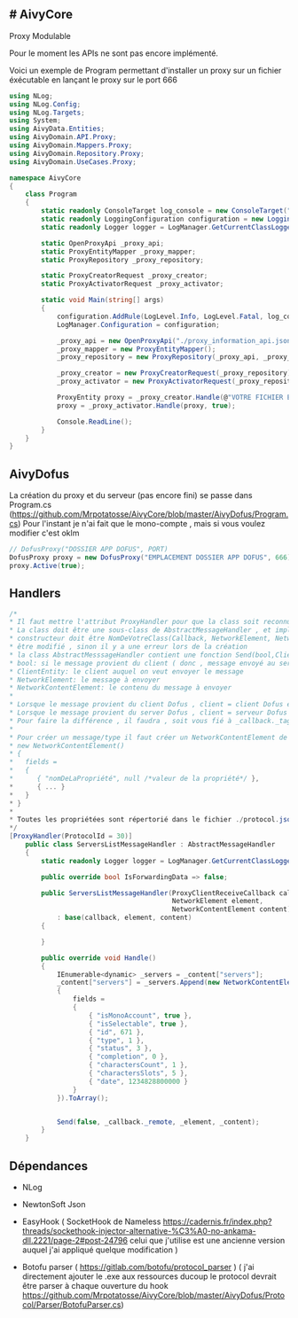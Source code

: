 <h2> # AivyCore </h2>
Proxy Modulable

Pour le moment les APIs ne sont pas encore implémenté. 

Voici un exemple de Program permettant d'installer un proxy sur un fichier éxécutable en lançant le proxy sur le port 666
```csharp
using NLog;
using NLog.Config;
using NLog.Targets;
using System;
using AivyData.Entities;
using AivyDomain.API.Proxy;
using AivyDomain.Mappers.Proxy;
using AivyDomain.Repository.Proxy;
using AivyDomain.UseCases.Proxy;

namespace AivyCore
{
    class Program
    {
        static readonly ConsoleTarget log_console = new ConsoleTarget("log_console");
        static readonly LoggingConfiguration configuration = new LoggingConfiguration();
        static readonly Logger logger = LogManager.GetCurrentClassLogger();

        static OpenProxyApi _proxy_api;
        static ProxyEntityMapper _proxy_mapper;
        static ProxyRepository _proxy_repository;

        static ProxyCreatorRequest _proxy_creator;
        static ProxyActivatorRequest _proxy_activator;

        static void Main(string[] args)
        {
            configuration.AddRule(LogLevel.Info, LogLevel.Fatal, log_console);
            LogManager.Configuration = configuration;

            _proxy_api = new OpenProxyApi("./proxy_information_api.json");
            _proxy_mapper = new ProxyEntityMapper();
            _proxy_repository = new ProxyRepository(_proxy_api, _proxy_mapper);

            _proxy_creator = new ProxyCreatorRequest(_proxy_repository);
            _proxy_activator = new ProxyActivatorRequest(_proxy_repository);

            ProxyEntity proxy = _proxy_creator.Handle(@"VOTRE FICHIER EXECUTABLE", 666);
            proxy = _proxy_activator.Handle(proxy, true);

            Console.ReadLine();
        }
    }
}
```
<h2> AivyDofus </h2>

La création du proxy et du serveur (pas encore fini) se passe dans Program.cs  (https://github.com/Mrpotatosse/AivyCore/blob/master/AivyDofus/Program.cs)
Pour l'instant je n'ai fait que le mono-compte , mais si vous voulez modifier c'est oklm

```csharp
// DofusProxy("DOSSIER APP DOFUS", PORT)
DofusProxy proxy = new DofusProxy("EMPLACEMENT DOSSIER APP DOFUS", 666);
proxy.Active(true);
```

<h2> Handlers </h2>

```csharp
/*
* Il faut mettre l'attribut ProxyHandler pour que la class soit reconnu en tant que IHandler ( si vous ne le mettez pas , le message ne sera pas stocké 
* La class doit être une sous-class de AbstractMessageHandler , et implémentera les fonction Handle() , EndHandle() ( optionel ) , Error(Exception) et son
* constructeur doit être NomDeVotreClass(Callback, NetworkElement, NetworkContentElement) : base(Callback,NetworkElement,NetworkContentElement) , le constructeur ne peut pas 
* être modifié , sinon il y a une erreur lors de la création
* la class AbstractMesssageHandler contient une fonction Send(bool,ClientEntity,NetworkElement,NetworkContentElement) , elle permet d'envoyer un message avec les arguments 
* bool: si le message provient du client ( donc , message envoyé au serveur )
* ClientEntity: le client auquel on veut envoyer le message 
* NetworkElement: le message à envoyer
* NetworkContentElement: le contenu du message à envoyer
*
* Lorsque le message provient du client Dofus , client = client Dofus et remote = serveur Dofus 
* Lorsque le message provient du server Dofus , client = serveur Dofus et remote = client Dofus
* Pour faire la différence , il faudra , soit vous fié à _callback._tag , sinon , vous apprenez un peu le protocol , et vous regardez quel packet est envoyé par qui ^^ 
*
* Pour créer un message/type il faut créer un NetworkContentElement de cette forme : 
* new NetworkContentElement()
* {
*   fields = 
*   { 
*      { "nomDeLaPropriété", null /*valeur de la propriété*/ },
*      { ... }   
*   }
* }
*
* Toutes les propriétées sont répertorié dans le fichier ./protocol.json dans le fichier éxécutable
*/
[ProxyHandler(ProtocolId = 30)]
    public class ServersListMessageHandler : AbstractMessageHandler
    {
        static readonly Logger logger = LogManager.GetCurrentClassLogger();

        public override bool IsForwardingData => false;

        public ServersListMessageHandler(ProxyClientReceiveCallback callback, 
                                         NetworkElement element,
                                         NetworkContentElement content)
            : base(callback, element, content)
        {

        }

        public override void Handle()
        {
            IEnumerable<dynamic> _servers = _content["servers"];            
            _content["servers"] = _servers.Append(new NetworkContentElement()
            {
                fields =
                {
                    { "isMonoAccount", true },
                    { "isSelectable", true },
                    { "id", 671 },
                    { "type", 1 },
                    { "status", 3 },
                    { "completion", 0 },
                    { "charactersCount", 1 },
                    { "charactersSlots", 5 },
                    { "date", 1234828800000 }
                }
            }).ToArray();


            Send(false, _callback._remote, _element, _content);
        }
    }
```

<h2> Dépendances </h2>

- NLog

- NewtonSoft Json

- EasyHook ( SocketHook de Nameless https://cadernis.fr/index.php?threads/sockethook-injector-alternative-%C3%A0-no-ankama-dll.2221/page-2#post-24796 celui que j'utilise est une ancienne version auquel j'ai appliqué quelque modification )

- Botofu parser ( https://gitlab.com/botofu/protocol_parser ) ( j'ai directement ajouter le .exe aux ressources ducoup le protocol devrait être parser à chaque ouverture du hook  https://github.com/Mrpotatosse/AivyCore/blob/master/AivyDofus/Protocol/Parser/BotofuParser.cs)

